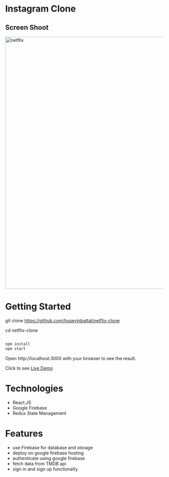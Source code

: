 # Instagram Clone

## Screen Shoot

<img width="800" alt="netflix" src="https://user-images.githubusercontent.com/95706081/219978922-3b4dc913-97e4-48a3-9c9a-327d7c64652b.png">


# Getting Started

git clone https://github.com/huseyinbattal/netflix-clone

cd netflix-clone

```bash

npm install
npm start
```

Open http://localhost:3000 with your browser to see the result.


Click to see [Live Demo](https://netflix-clone-23723.web.app/)



# Technologies
- React.JS
- Google Firebase
- Redux State Management


# Features
- use Firebase for database and storage
- deploy on google firebase hosting
- authenticate using google firebase
- fetch data from TMDB api
- sign in and sign up functionalty
